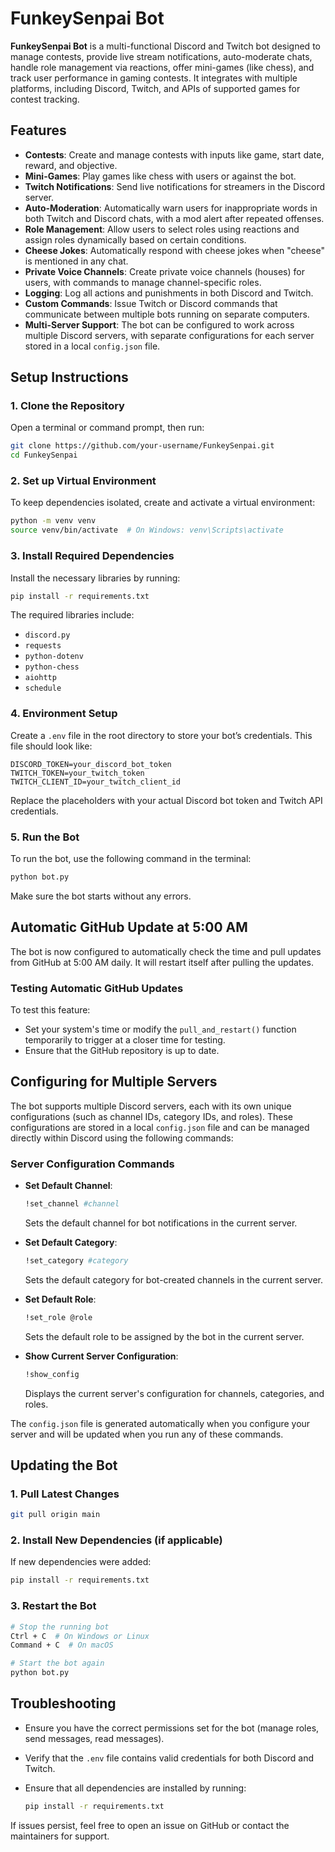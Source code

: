
# FunkeySenpai Bot

**FunkeySenpai Bot** is a multi-functional Discord and Twitch bot designed to manage contests, provide live stream notifications, auto-moderate chats, handle role management via reactions, offer mini-games (like chess), and track user performance in gaming contests. It integrates with multiple platforms, including Discord, Twitch, and APIs of supported games for contest tracking.

## Features
- **Contests**: Create and manage contests with inputs like game, start date, reward, and objective.
- **Mini-Games**: Play games like chess with users or against the bot.
- **Twitch Notifications**: Send live notifications for streamers in the Discord server.
- **Auto-Moderation**: Automatically warn users for inappropriate words in both Twitch and Discord chats, with a mod alert after repeated offenses.
- **Role Management**: Allow users to select roles using reactions and assign roles dynamically based on certain conditions.
- **Cheese Jokes**: Automatically respond with cheese jokes when "cheese" is mentioned in any chat.
- **Private Voice Channels**: Create private voice channels (houses) for users, with commands to manage channel-specific roles.
- **Logging**: Log all actions and punishments in both Discord and Twitch.
- **Custom Commands**: Issue Twitch or Discord commands that communicate between multiple bots running on separate computers.
- **Multi-Server Support**: The bot can be configured to work across multiple Discord servers, with separate configurations for each server stored in a local `config.json` file.

## Setup Instructions

### 1. Clone the Repository

Open a terminal or command prompt, then run:

```bash
git clone https://github.com/your-username/FunkeySenpai.git
cd FunkeySenpai
```

### 2. Set up Virtual Environment

To keep dependencies isolated, create and activate a virtual environment:

```bash
python -m venv venv
source venv/bin/activate  # On Windows: venv\Scripts\activate
```

### 3. Install Required Dependencies

Install the necessary libraries by running:

```bash
pip install -r requirements.txt
```

The required libraries include:
- `discord.py`
- `requests`
- `python-dotenv`
- `python-chess`
- `aiohttp`
- `schedule`

### 4. Environment Setup

Create a `.env` file in the root directory to store your bot’s credentials. This file should look like:

```env
DISCORD_TOKEN=your_discord_bot_token
TWITCH_TOKEN=your_twitch_token
TWITCH_CLIENT_ID=your_twitch_client_id
```

Replace the placeholders with your actual Discord bot token and Twitch API credentials.

### 5. Run the Bot

To run the bot, use the following command in the terminal:

```bash
python bot.py
```

Make sure the bot starts without any errors.

## Automatic GitHub Update at 5:00 AM

The bot is now configured to automatically check the time and pull updates from GitHub at 5:00 AM daily. It will restart itself after pulling the updates.

### Testing Automatic GitHub Updates

To test this feature:
- Set your system's time or modify the `pull_and_restart()` function temporarily to trigger at a closer time for testing.
- Ensure that the GitHub repository is up to date.

## Configuring for Multiple Servers

The bot supports multiple Discord servers, each with its own unique configurations (such as channel IDs, category IDs, and roles). These configurations are stored in a local `config.json` file and can be managed directly within Discord using the following commands:

### Server Configuration Commands

- **Set Default Channel**:
  ```bash
  !set_channel #channel
  ```
  Sets the default channel for bot notifications in the current server.

- **Set Default Category**:
  ```bash
  !set_category #category
  ```
  Sets the default category for bot-created channels in the current server.

- **Set Default Role**:
  ```bash
  !set_role @role
  ```
  Sets the default role to be assigned by the bot in the current server.

- **Show Current Server Configuration**:
  ```bash
  !show_config
  ```
  Displays the current server's configuration for channels, categories, and roles.

The `config.json` file is generated automatically when you configure your server and will be updated when you run any of these commands.

## Updating the Bot

### 1. Pull Latest Changes

```bash
git pull origin main
```

### 2. Install New Dependencies (if applicable)

If new dependencies were added:

```bash
pip install -r requirements.txt
```

### 3. Restart the Bot

```bash
# Stop the running bot
Ctrl + C  # On Windows or Linux
Command + C  # On macOS

# Start the bot again
python bot.py
```

## Troubleshooting

- Ensure you have the correct permissions set for the bot (manage roles, send messages, read messages).
- Verify that the `.env` file contains valid credentials for both Discord and Twitch.
- Ensure that all dependencies are installed by running:

   ```bash
   pip install -r requirements.txt
   ```

If issues persist, feel free to open an issue on GitHub or contact the maintainers for support.
